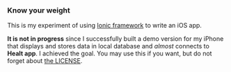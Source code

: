 ### Know your weight

This is my experiment of using [Ionic framework](http://ionicframework.com/) to write an iOS app.

**It is not in progress** since I successfully built a demo version for my iPhone that displays and stores data in local database and *almost* connects to **Healt app**. I achieved the goal. You may use this if you want, but do not forget about [the LICENSE](LICENSE).
